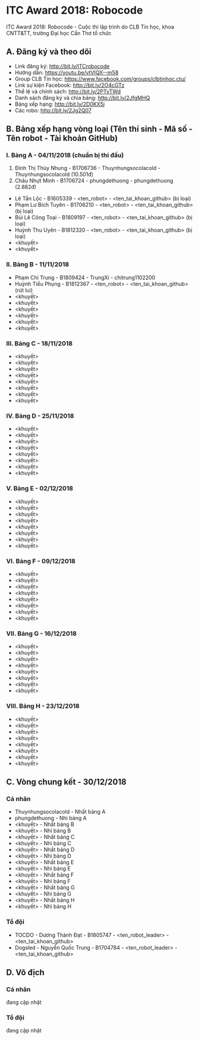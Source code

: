 # ITC Award 2018: Robocode
ITC Award 2018: Robocode - Cuộc thi lập trình do CLB Tin học, khoa CNTT&TT, trường Đại học Cần Thơ tổ chức

## A. Đăng ký và theo dõi
* Link đăng ký: http://bit.ly/ITCrobocode
* Hướng dẫn: https://youtu.be/vtVIQX--m58
* Group CLB Tin học: https://www.facebook.com/groups/clbtinhoc.ctu/
* Link sự kiện Facebook: http://bit.ly/2O4cGTz
* Thể lệ và chính sách: http://bit.ly/2PTyTWd
* Danh sách đăng ký và chia bảng: http://bit.ly/2JfgMHQ
* Bảng xếp hạng: http://bit.ly/2D0KX5j
* Các robo: http://bit.ly/2Jg2Q07

## B. Bảng xếp hạng vòng loại (Tên thí sinh - Mã số - Tên robot - Tài khoản GitHub)
### I. Bảng A - 04/11/2018 (chuẩn bị thi đấu)
1. Đinh Thị Thùy Nhung - B1706736 - Thuynhungsocolacold - Thuynhungsocolacold (10.501đ)
2. Châu Nhựt Minh - B1706724 - phungdethuong - phungdethuong (2.882đ)
* Lê Tấn Lộc - B1605339 - <ten_robot> - <ten_tai_khoan_github> (bị loại)
* Phạm Lư Bích Tuyên - B1706210 - <ten_robot> - <ten_tai_khoan_github> (bị loại)
* Bùi Lê Công Toại - B1809197 - <ten_robot> - <ten_tai_khoan_github> (bị loại)
* Huỳnh Thu Uyên - B1812320 - <ten_robot> - <ten_tai_khoan_github> (bị loại)
* <khuyết>
* <khuyết>

### II. Bảng B - 11/11/2018
* Phạm Chí Trung - B1809424 - TrungXi - chitrung1102200
* Huỳnh Tiểu Phụng - B1812367 - <ten_robot> - <ten_tai_khoan_github> (rút lui)
* <khuyết>
* <khuyết>
* <khuyết>
* <khuyết>
* <khuyết>
* <khuyết>

### III. Bảng C - 18/11/2018
* <khuyết>
* <khuyết>
* <khuyết>
* <khuyết>
* <khuyết>
* <khuyết>
* <khuyết>
* <khuyết>

### IV. Bảng D - 25/11/2018
* <khuyết>
* <khuyết>
* <khuyết>
* <khuyết>
* <khuyết>
* <khuyết>
* <khuyết>
* <khuyết>

### V. Bảng E - 02/12/2018
* <khuyết>
* <khuyết>
* <khuyết>
* <khuyết>
* <khuyết>
* <khuyết>
* <khuyết>
* <khuyết>

### VI. Bảng F - 09/12/2018
* <khuyết>
* <khuyết>
* <khuyết>
* <khuyết>
* <khuyết>
* <khuyết>
* <khuyết>
* <khuyết>

### VII. Bảng G - 16/12/2018
* <khuyết>
* <khuyết>
* <khuyết>
* <khuyết>
* <khuyết>
* <khuyết>
* <khuyết>
* <khuyết>

### VIII. Bảng H - 23/12/2018
* <khuyết>
* <khuyết>
* <khuyết>
* <khuyết>
* <khuyết>
* <khuyết>
* <khuyết>
* <khuyết>

## C. Vòng chung kết - 30/12/2018
### Cá nhân
* Thuynhungsocolacold - Nhất bảng A
* phungdethuong - Nhì bảng A
* <khuyết> - Nhất bảng B
* <khuyết> - Nhì bảng B
* <khuyết> - Nhất bảng C
* <khuyết> - Nhì bảng C
* <khuyết> - Nhất bảng D
* <khuyết> - Nhì bảng D
* <khuyết> - Nhất bảng E
* <khuyết> - Nhì bảng E
* <khuyết> - Nhất bảng F
* <khuyết> - Nhì bảng F
* <khuyết> - Nhất bảng G
* <khuyết> - Nhì bảng G
* <khuyết> - Nhất bảng H
* <khuyết> - Nhì bảng H

### Tổ đội
* TOCDO - Dương Thành Đạt - B1805747 - <ten_robot_leader> - <ten_tai_khoan_github>
* Dogsled - Nguyễn Quốc Trung - B1704784 - <ten_robot_leader> - <ten_tai_khoan_github>

## D. Vô địch
### Cá nhân
đang cập nhật
### Tổ đội
đang cập nhật
